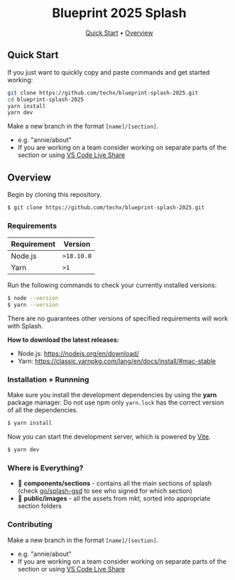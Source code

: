 <h1 align="center">Blueprint 2025 Splash</h1>

<div align="center">
	<a href="#quick-start">Quick Start</a>
  <span> • </span>
    	<a href="#overview">Overview</a>
</div> 

## Quick Start

If you just want to quickly copy and paste commands and get started working:

```sh
git clone https://github.com/techx/blueprint-splash-2025.git
cd blueprint-splash-2025
yarn install
yarn dev
```

Make a new branch in the format `[name]/[section]`.
- e.g. "annie/about"
- If you are working on a team consider working on separate parts of the section or using [VS Code Live Share](https://code.visualstudio.com/learn/collaboration/live-share)

## Overview

Begin by cloning this repository.

```sh
$ git clone https://github.com/techx/blueprint-splash-2025.git
```

### Requirements

| Requirement | Version    |
|-------------|------------|
| Node.js     | `>18.10.0` |
| Yarn        | `>1`       |

Run the following commands to check your currently installed versions:

```sh
$ node --version
$ yarn --version
```

There are no guarantees other versions of specified requirements will work with Splash.

**How to download the latest releases:**
- Node.js: https://nodejs.org/en/download/
- Yarn: https://classic.yarnpkg.com/lang/en/docs/install/#mac-stable

### Installation + Runnning

Make sure you install the development dependencies by using the **yarn** package manager. Do not use npm only `yarn.lock` has the correct version of all the dependencies.

```sh
$ yarn install
```

Now you can start the development server, which is powered by [Vite](https://vitejs.dev/). 

```sh
$ yarn dev
```

### Where is Everything?
- 📁 **components/sections** - contains all the main sections of splash (check [go/splash-gsd](https://go.hackmit.org/splash-gsd) to see who signed for which section)
- 📁 **public/images** - all the assets from mkt, sorted into appropriate section folders

### Contributing

Make a new branch in the format `[name]/[section]`.
- e.g. "annie/about"
- If you are working on a team consider working on separate parts of the section or using [VS Code Live Share](https://code.visualstudio.com/learn/collaboration/live-share)
